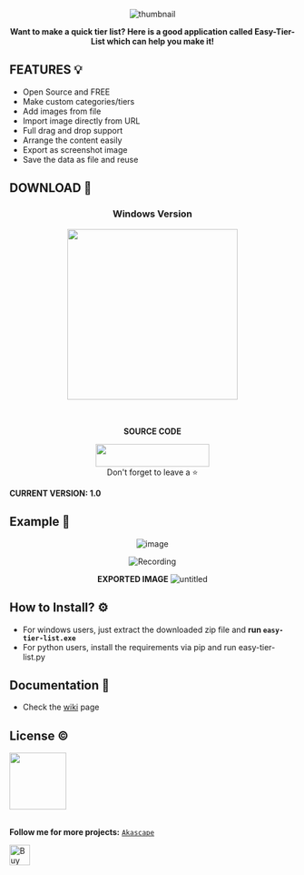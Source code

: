 <div align="center">
  
![thumbnail](https://github.com/Akascape/Easy-Tier-List/assets/89206401/38ab6f2d-f625-498a-ba19-b5cf03352068)

**Want to make a quick tier list? Here is a good application called Easy-Tier-List which can help you make it!**

</div>

## FEATURES 💡
- Open Source and FREE
- Make custom categories/tiers
- Add images from file
- Import image directly from URL
- Full drag and drop support
- Arrange the content easily
- Export as screenshot image
- Save the data as file and reuse

## DOWNLOAD 🔻

### <p align='center'> Windows Version <br> <p align='center'> [<img src="https://img.shields.io/badge/FREE-DOWNLOAD-informational?&logo=Microsoft&logoColor=blue&color=007ec6" width="300">](https://github.com/Akascape/Easy-Tier-List/releases/download/v1.0/easy-tier-list_v1.0_win64.zip)  <p align='center'>

<br> <p align='center'> **SOURCE CODE** <br> <p align='center'> [<img src="https://img.shields.io/badge/Python_Version-informational?style=flat&logo=python&logoColor=blue&color=eaea4a" width=200 height=40>](https://github.com/Akascape/Easy-Tier-List/archive/refs/heads/main.zip) <br> Don't forget to leave a ⭐ </p>

**CURRENT VERSION: 1.0**

## Example 🎨
<div align="center">
  
![image](https://github.com/Akascape/Easy-Tier-List/assets/89206401/e33c2ae9-2be6-41b0-8864-d444d1e9ff9d)

![Recording](https://github.com/Akascape/Easy-Tier-List/assets/89206401/2a31411d-7237-4e00-b50b-c1e28dc805fc)

**EXPORTED IMAGE**
![untitled](https://github.com/Akascape/Easy-Tier-List/assets/89206401/9478a912-d65c-4aa0-99e5-0f0a042c2b4d)
</div>

## How to Install? ⚙️
- For windows users, just extract the downloaded zip file and **run `easy-tier-list.exe`**
- For python users, install the requirements via pip and run easy-tier-list.py

## Documentation 📄
- Check the [wiki](https://github.com/Akascape/Easy-Tier-List/wiki) page
  
## License ©️
[<img src="https://user-images.githubusercontent.com/89206401/168461242-884f25ce-eb67-406a-9d98-cf8d0f28cb43.png" width=100>](https://github.com/Akascape/Ascify-Art/blob/Ascify-Art_v0.6/LICENSE)
<br>

<br>**Follow me for more projects:** [`Akascape`](https://github.com/Akascape)

<a href='https://ko-fi.com/O5O6P271V' target='_blank'><img height='36' style='border:0px;height:36px;' src='https://storage.ko-fi.com/cdn/kofi2.png?v=3' border='0' alt='Buy Me a Coffee at ko-fi.com' /></a>


  
